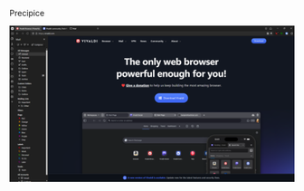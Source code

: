 Precipice

![screenshot](https://github.com/JJohnson1988/Precipice/blob/master/!precipice.png?raw=true)

